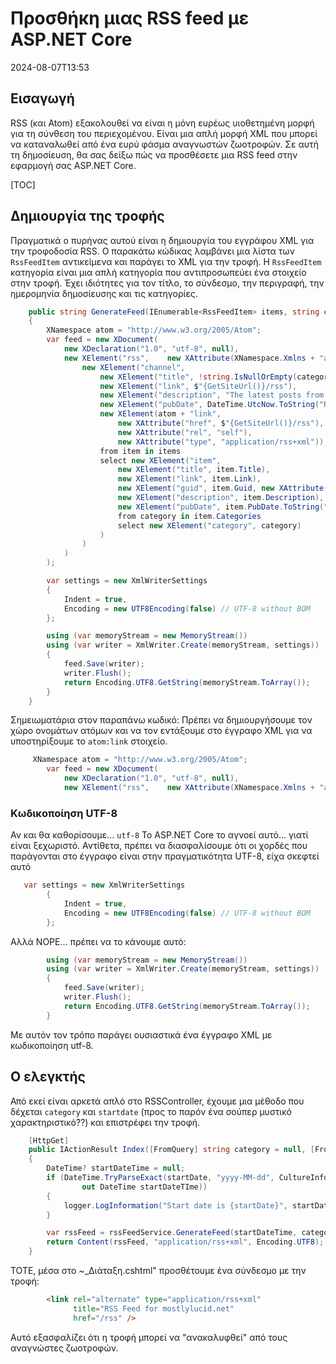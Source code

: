 # Προσθήκη μιας RSS feed με ASP.NET Core

<!--category-- ASP.NET, RSS -->
<datetime class="hidden">2024-08-07T13:53</datetime>

## Εισαγωγή

RSS (και Atom) εξακολουθεί να είναι η μόνη ευρέως υιοθετημένη μορφή για τη σύνθεση του περιεχομένου. Είναι μια απλή μορφή XML που μπορεί να καταναλωθεί από ένα ευρύ φάσμα αναγνωστών ζωοτροφών. Σε αυτή τη δημοσίευση, θα σας δείξω πώς να προσθέσετε μια RSS feed στην εφαρμογή σας ASP.NET Core.

[TOC]

## Δημιουργία της τροφής

Πραγματικά ο πυρήνας αυτού είναι η δημιουργία του εγγράφου XML για την τροφοδοσία RSS.
Ο παρακάτω κώδικας λαμβάνει μια λίστα των `RssFeedItem` αντικείμενα και παράγει το XML για την τροφή. Η `RssFeedItem` κατηγορία είναι μια απλή κατηγορία που αντιπροσωπεύει ένα στοιχείο στην τροφή. Έχει ιδιότητες για τον τίτλο, το σύνδεσμο, την περιγραφή, την ημερομηνία δημοσίευσης και τις κατηγορίες.

```csharp
    public string GenerateFeed(IEnumerable<RssFeedItem> items, string categoryName = "")
    {
        XNamespace atom = "http://www.w3.org/2005/Atom";
        var feed = new XDocument(
            new XDeclaration("1.0", "utf-8", null),
            new XElement("rss",    new XAttribute(XNamespace.Xmlns + "atom", atom.NamespaceName), new XAttribute("version", "2.0"),
                new XElement("channel",
                    new XElement("title", !string.IsNullOrEmpty(categoryName) ? $"mostlylucid.net for {categoryName}" : $"mostlylucid.net"),
                    new XElement("link", $"{GetSiteUrl()}/rss"),
                    new XElement("description", "The latest posts from mostlylucid.net"),
                    new XElement("pubDate", DateTime.UtcNow.ToString("R")),
                    new XElement(atom + "link", 
                        new XAttribute("href", $"{GetSiteUrl()}/rss"), 
                        new XAttribute("rel", "self"), 
                        new XAttribute("type", "application/rss+xml")),
                    from item in items
                    select new XElement("item",
                        new XElement("title", item.Title),
                        new XElement("link", item.Link),
                        new XElement("guid", item.Guid, new XAttribute("isPermaLink", "false")),
                        new XElement("description", item.Description),
                        new XElement("pubDate", item.PubDate.ToString("R")),
                        from category in item.Categories
                        select new XElement("category", category)
                    )
                )
            )
        );

        var settings = new XmlWriterSettings
        {
            Indent = true,
            Encoding = new UTF8Encoding(false) // UTF-8 without BOM
        };

        using (var memoryStream = new MemoryStream())
        using (var writer = XmlWriter.Create(memoryStream, settings))
        {
            feed.Save(writer);
            writer.Flush();
            return Encoding.UTF8.GetString(memoryStream.ToArray());
        }
    }
```

Σημειωματάρια στον παραπάνω κωδικό:
Πρέπει να δημιουργήσουμε τον χώρο ονομάτων ατόμων και να τον εντάξουμε στο έγγραφο XML για να υποστηρίξουμε το `atom:link` στοιχείο.

```csharp
     XNamespace atom = "http://www.w3.org/2005/Atom";
        var feed = new XDocument(
            new XDeclaration("1.0", "utf-8", null),
            new XElement("rss",    new XAttribute(XNamespace.Xmlns + "atom", atom.NamespaceName), new XAttribute("version", "2.0"),
```

### Κωδικοποίηση UTF-8

Αν και θα καθορίσουμε... `utf-8` Το ASP.NET Core το αγνοεί αυτό... γιατί είναι ξεχωριστό. Αντίθετα, πρέπει να διασφαλίσουμε ότι οι χορδές που παράγονται στο έγγραφο είναι στην πραγματικότητα UTF-8, είχα σκεφτεί αυτό

```csharp
   var settings = new XmlWriterSettings
        {
            Indent = true,
            Encoding = new UTF8Encoding(false) // UTF-8 without BOM
        };

```

Αλλά NOPE... πρέπει να το κάνουμε αυτό:

```csharp
        using (var memoryStream = new MemoryStream())
        using (var writer = XmlWriter.Create(memoryStream, settings))
        {
            feed.Save(writer);
            writer.Flush();
            return Encoding.UTF8.GetString(memoryStream.ToArray());
        }
```

Με αυτόν τον τρόπο παράγει ουσιαστικά ένα έγγραφο XML με κωδικοποίηση utf-8.

## Ο ελεγκτής

Από εκεί είναι αρκετά απλό στο RSSController, έχουμε μια μέθοδο που δέχεται `category` και `startdate` (προς το παρόν ένα σούπερ μυστικό χαρακτηριστικό??) και επιστρέφει την τροφή.

```csharp
    [HttpGet]
    public IActionResult Index([FromQuery] string category = null, [FromQuery] string startDate = null)
    {
        DateTime? startDateTime = null;
        if (DateTime.TryParseExact(startDate, "yyyy-MM-dd", CultureInfo.InvariantCulture, DateTimeStyles.None,
                out DateTime startDateTIme))
        {
            logger.LogInformation("Start date is {startDate}", startDate);
        }

        var rssFeed = rssFeedService.GenerateFeed(startDateTime, category);
        return Content(rssFeed, "application/rss+xml", Encoding.UTF8);
    }
```

ΤΟΤΕ, μέσα στο ~_Διάταξη.cshtml" προσθέτουμε ένα σύνδεσμο με την τροφή:

```html
        <link rel="alternate" type="application/rss+xml"
              title="RSS Feed for mostlylucid.net"
              href="/rss" />
```

Αυτό εξασφαλίζει ότι η τροφή μπορεί να "ανακαλυφθεί" από τους αναγνώστες ζωοτροφών.